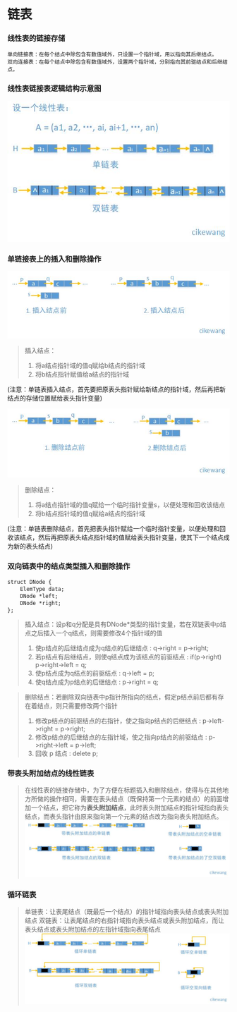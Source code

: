 # 链表

### 线性表的链接存储
	单向链接表：在每个结点中除包含有数值域外，只设置一个指针域，用以指向其后继结点。
	双向连接表：在每个结点中除包含有数值域外，设置两个指针域，分别指向其前驱结点和后继结点。
	
### 线性表链接表逻辑结构示意图
![线性表逻辑结构示意图](https://github.com/cikewang/DataStruct/blob/master/Z_Images/02_linked.jpg)


### 单链接表上的插入和删除操作
![单链接表上的插入](https://github.com/cikewang/DataStruct/blob/master/Z_Images/02_linked_add.jpg)
>插入结点：
>1. 将a结点指针域的值q赋给b结点的指针域
>2. 将b结点指针赋值给a结点的指针域

(注意：单链表插入结点，首先要把原表头指针赋给新结点的指针域，然后再把新结点的存储位置赋给表头指针变量)

![单链接表上的删除](https://github.com/cikewang/DataStruct/blob/master/Z_Images/02_linked_delete.jpg)
>删除结点：
>1. 将a结点指针域的值q赋给一个临时指针变量s，以便处理和回收该结点
>2. 将b结点指针域的值q赋给a结点的指针域

(注意：单链表删除结点，首先把表头指针赋给一个临时指针变量，以便处理和回收该结点，然后再把原表头结点指针域的值赋给表头指针变量，使其下一个结点成为新的表头结点)


### 双向链表中的结点类型插入和删除操作
~~~
struct DNode {
	ElemType data;
	DNode *left;
	DNode *right;
};
~~~
>插入结点：设p和q分配是具有DNode*类型的指针变量，若在双链表中p结点之后插入一个q结点，则需要修改4个指针域的值
>1. 使p结点的后继结点成为q结点的后继结点 : q->right = p->right; 
>2. 若p结点有后继结点，则使q结点成为该结点的前驱结点 : 	if(p->right) p->right->left = q;
>3. 使p结点成为q结点的前驱结点 : q->left = p;
>4. 使q结点成为p结点的后继结点 : p->right = q;
	
	
>删除结点：若删除双向链表中p指针所指向的结点，假定p结点前后都有存在着结点，则只需要修改两个指针
>1. 修改p结点的前驱结点的右指针，使之指向p结点的后继结点 : p->left->right = p->right;
>2. 修改p结点的后继结点的左指针域，使之指向p结点的前驱结点 : p->right->left = p->left;
>3. 回收 p 结点 : delete p;
	
	
### 带表头附加结点的线性链表
>在线性表的链接存储中，为了方便在标题插入和删除结点，使得与在其他地方所做的操作相同，需要在表头结点（既保持第一个元素的结点）的前面增加一个结点，把它称为**表头附加结点**，此时表头附加结点的指针域指向表头结点，而表头指针由原来指向第一个元素的结点改为指向表头附加结点。
![带表头附加结点的线性链表](https://github.com/cikewang/DataStruct/blob/master/Z_Images/02_linked_header.jpg)	
	

### 循环链表
>单链表：让表尾结点（既最后一个结点）的指针域指向表头结点或表头附加结点
>双链表：让表尾结点的右指针域指向表头结点或表头附加结点，而让表头结点或表头附加结点的左指针域指向表尾结点
![循环链表](https://github.com/cikewang/DataStruct/blob/master/Z_Images/02_linked_circulation.jpg)		
	

	
	
	
	
	
	
	